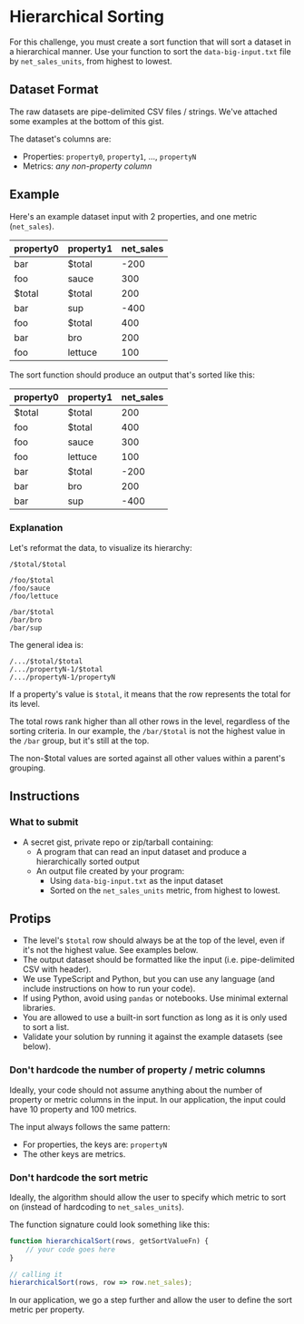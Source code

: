 # Hierarchical Sorting

For this challenge, you must create a sort function that will sort a dataset in a hierarchical manner.
Use your function to sort the `data-big-input.txt` file by `net_sales_units`, from highest to lowest.

## Dataset Format

The raw datasets are pipe-delimited CSV files / strings. We've attached some examples at the bottom of this gist.

The dataset's columns are:
- Properties: `property0`, `property1`, ..., `propertyN`
- Metrics: _any non-property column_


## Example

Here's an example dataset input with 2 properties, and one metric (`net_sales`).

|property0|property1|net_sales|
|---------|---------|-----|
| bar     | $total  | -200|
| foo     | sauce   |  300|
| $total  | $total  |  200|
| bar     | sup     | -400|
| foo     | $total  |  400|
| bar     | bro     |  200|
| foo     | lettuce |  100|

The sort function should produce an output that's sorted like this:

|property0|property1|net_sales|
|---------|---------|-----|
| $total  | $total  |  200|
| foo     | $total  |  400|
| foo     | sauce   |  300|
| foo     | lettuce |  100|
| bar     | $total  | -200|
| bar     | bro     |  200|
| bar     | sup     | -400|

### Explanation

Let's reformat the data, to visualize its hierarchy:

```
/$total/$total

/foo/$total
/foo/sauce
/foo/lettuce

/bar/$total
/bar/bro
/bar/sup
```

The general idea is:

```
/.../$total/$total
/.../propertyN-1/$total
/.../propertyN-1/propertyN
```

If a property's value is `$total`, it means that the row represents the total for its level.

The total rows rank higher than all other rows in the level, regardless of the sorting criteria. In our example, the `/bar/$total` is not the highest value in the `/bar` group, but it's still at the top.

The non-$total values are sorted against all other values within a parent's grouping.


## Instructions

### What to submit

- A secret gist, private repo or zip/tarball containing:
  - A program that can read an input dataset and produce a hierarchically sorted output
  - An output file created by your program:
    - Using `data-big-input.txt` as the input dataset
    - Sorted on the `net_sales_units` metric, from highest to lowest.

## Protips

- The level's `$total` row should always be at the top of the level, even if it's not the highest value. See examples below.
- The output dataset should be formatted like the input (i.e. pipe-delimited CSV with header).
- We use TypeScript and Python, but you can use any language (and include instructions on how to run your code).
- If using Python, avoid using `pandas` or notebooks. Use minimal external libraries.
- You are allowed to use a built-in sort function as long as it is only used to sort a list.
- Validate your solution by running it against the example datasets (see below).

### Don't hardcode the number of property / metric columns

Ideally, your code should not assume anything about the number of property or metric columns in the input. In our application, the input could have 10 property and 100 metrics.

The input always follows the same pattern:

- For properties, the keys are: `propertyN`
- The other keys are metrics.


### Don't hardcode the sort metric

Ideally, the algorithm should allow the user to specify which metric to sort on (instead of hardcoding to `net_sales_units`).

The function signature could look something like this:

```javascript
function hierarchicalSort(rows, getSortValueFn) {
    // your code goes here
}

// calling it
hierarchicalSort(rows, row => row.net_sales);
```

In our application, we go a step further and allow the user to define the sort metric per property.